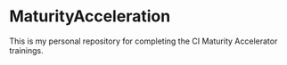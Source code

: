 # MaturityAcceleration

This is my personal repository for completing the CI Maturity Accelerator trainings.
